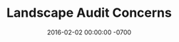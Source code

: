 ---
layout: meeting
title: Landscape Audit Concerns
date: 2016-02-02 00:00:00 -0700
participants: Maaike Bouwmeester
where: MAGNET
duration: 30min
topics:
- The longstanding challenges of language learning
- My brief background in Language Teaching
- Russell’s role in defining the focus of my MA
- Nicole’s suggestion to keep investigating myself
- Defining the problem as an educational riddle
- No single, right method to learn languages
- The importance of language learning strategies
- Emotional support, risk-taking, encouragement
- With so many tools, why is it still very hard?
- Deliberate practice, “fry your brain” exercises
- "Target audience: self-motivated, shy, distrustful adults"
- "Context: reduction of extraneous cognitive load"
- "Content: novice Portuguese with focus on speaking"
- "Metacognition: learn how to learn languages"
- "Risk-taking: learn how to use languages best"
- The five cornerstones need a lot of improvement. Not sure how
results:
---